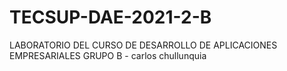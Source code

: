 # TECSUP-DAE-2021-2-B
LABORATORIO DEL CURSO DE DESARROLLO DE APLICACIONES EMPRESARIALES GRUPO B - carlos chullunquia 
